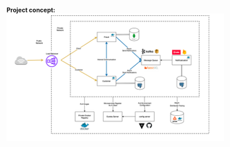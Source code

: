 <b>Project concept: </b>
<img src="https://github.com/Amimul1234/Spring-boot-microservices/blob/master/diagram/144061535-7a42e85b-59d6-4f7f-9c35-18a48b49e6de.png">
